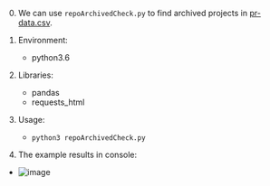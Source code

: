 0. We can use ``repoArchivedCheck.py`` to find archived projects in [pr-data.csv](https://github.com/TestingResearchIllinois/idoft/blob/main/pr-data.csv).

1. Environment:  
    - python3.6  

2. Libraries:  
    - pandas
    - requests_html

3. Usage:
    - ``python3 repoArchivedCheck.py``

4. The example results in console:  
- ![image](https://user-images.githubusercontent.com/46290389/140272128-e728dad2-5c15-4b4d-9eb5-0cdc7fa5da84.png)

